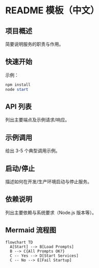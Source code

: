 # README 模板（中文）

## 项目概述

简要说明服务的职责与作用。

## 快速开始

示例：

```powershell
npm install
node start
```

## API 列表

列出主要端点及示例请求/响应。

## 示例调用

给出 3-5 个典型调用示例。

## 启动/停止

描述如何在开发/生产环境启动与停止服务。

## 依赖说明

列出主要依赖与系统要求（Node.js 版本等）。

## Mermaid 流程图

```mermaid
flowchart TD
  A[Start] --> B[Load Prompts]
  B --> C{All Prompts OK?}
  C -- Yes --> D[Start Services]
  C -- No --> E[Fail Startup]
```


